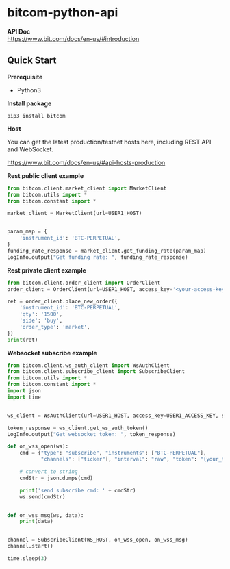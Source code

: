 # bitcom-python-api

**API Doc**  
https://www.bit.com/docs/en-us/#introduction

## Quick Start

**Prerequisite**

- Python3


**Install package**

```shell
pip3 install bitcom
```

**Host**

You can get the latest production/testnet hosts here, including REST API and WebSocket.

https://www.bit.com/docs/en-us/#api-hosts-production

**Rest public client example**

```python
from bitcom.client.market_client import MarketClient
from bitcom.utils import *
from bitcom.constant import *

market_client = MarketClient(url=USER1_HOST)


param_map = {
    'instrument_id': 'BTC-PERPETUAL',
}
funding_rate_response = market_client.get_funding_rate(param_map)
LogInfo.output("Get funding rate: ", funding_rate_response)
```

**Rest private client example**  

```python
from bitcom.client.order_client import OrderClient
order_client = OrderClient(url=USER1_HOST, access_key='<your-access-key>', secret_key='<your-secret-key>')

ret = order_client.place_new_order({
    'instrument_id': 'BTC-PERPETUAL',
    'qty': '1500',
    'side': 'buy',
    'order_type': 'market',
})
print(ret)
```

**Websocket subscribe example**

```python
from bitcom.client.ws_auth_client import WsAuthClient
from bitcom.client.subscribe_client import SubscribeClient
from bitcom.utils import *
from bitcom.constant import *
import json
import time


ws_client = WsAuthClient(url=USER1_HOST, access_key=USER1_ACCESS_KEY, secret_key=USER1_SECRET_KEY)

token_response = ws_client.get_ws_auth_token()
LogInfo.output("Get websocket token: ", token_response)

def on_wss_open(ws):
    cmd = {"type": "subscribe", "instruments": ["BTC-PERPETUAL"],
           "channels": ["ticker"], "interval": "raw", "token": "{your_token}"}

    # convert to string
    cmdStr = json.dumps(cmd)

    print('send subscribe cmd: ' + cmdStr)
    ws.send(cmdStr)


def on_wss_msg(ws, data):
    print(data)


channel = SubscribeClient(WS_HOST, on_wss_open, on_wss_msg)
channel.start()

time.sleep(3)
```


